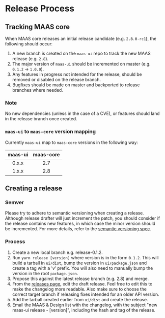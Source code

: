 # Release Process

## Tracking MAAS core
When MAAS core releases an initial release candidate (e.g. `2.8.0-rc1`), the following should occur:

1. A new branch is created on the `maas-ui` repo to track the new MAAS release (e.g. `2.8`).
2. The major version of `maas-ui` should be incremented on master (e.g. `0.1.2` -> `1.0.0`).
3. Any features in progress not intended for the release, should be removed or disabled on the release branch.
4. Bugfixes should be made on master and backported to release branches where needed.

### Note
No new dependencies (unless in the case of a CVE), or features should land in the release branch once created.

### `maas-ui` to `maas-core` version mapping
Currently `maas-ui` map to `maas-core` versions in the following way:

| maas-ui | maas-core |
|:-------:|:---------:|
| 0.x.x   | 2.7       |
| 1.x.x   | 2.8       |

## Creating a release

### Semver
Please try to adhere to semantic versioning when creating a release. Although release drafter will just increment the patch, you should consider if the release contains new features, in which case the minor version should be incremented. For more details, refer to the [semantic versioning spec](https://semver.org/).

### Process

1. Create a new local branch e.g. release-0.1.2.
2. Run `yarn release [version]` where version is in the form `0.1.2`. This will build a tarball in `ui/dist`, bump the version in `ui/package.json` and create a tag with a 'v' prefix. You will also need to manually bump the version in the root `package.json`.
3. Propose this against the latest release branch (e.g. 2.8) and merge.
4. From the [releases page](https://github.com/canonical-web-and-design/maas-ui/releases), edit the draft release. Feel free to edit this to make the changelog more readable. Also make sure to choose the correct target branch if releasing fixes intended for an older API version.
5. Add the tarball created earlier from `ui/dist` and create the release.
6. Email the MAAS & Design list with the changelog, with the subject "new maas-ui release - [version]", including the hash and tag of the release.
